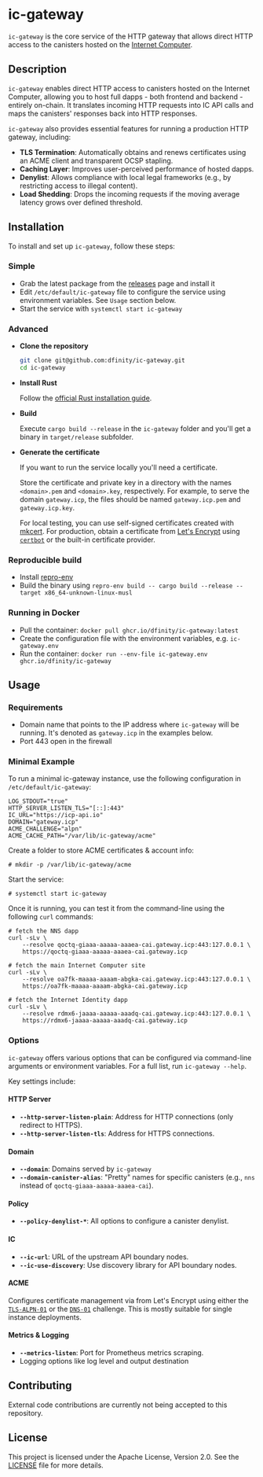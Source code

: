# ic-gateway

`ic-gateway` is the core service of the HTTP gateway that allows direct HTTP access to the canisters hosted on the [Internet Computer](https://internetcomputer.org).

## Description

`ic-gateway` enables direct HTTP access to canisters hosted on the Internet Computer, allowing you to host full dapps - both frontend and backend - entirely on-chain. It translates incoming HTTP requests into IC API calls and maps the canisters' responses back into HTTP responses.

`ic-gateway` also provides essential features for running a production HTTP gateway, including:

- **TLS Termination**: Automatically obtains and renews certificates using an ACME client and transparent OCSP stapling.
- **Caching Layer**: Improves user-perceived performance of hosted dapps.
- **Denylist**: Allows compliance with local legal frameworks (e.g., by restricting access to illegal content).
- **Load Shedding**: Drops the incoming requests if the moving average latency grows over defined threshold.

## Installation

To install and set up `ic-gateway`, follow these steps:

### Simple

- Grab the latest package from the [releases](https://github.com/dfinity/ic-gateway/releases) page and install it
- Edit `/etc/default/ic-gateway` file to configure the service using environment variables. See `Usage` section below.
- Start the service with `systemctl start ic-gateway`

### Advanced

- **Clone the repository**

  ```bash
  git clone git@github.com:dfinity/ic-gateway.git
  cd ic-gateway
  ```

- **Install Rust**

  Follow the [official Rust installation guide](https://www.rust-lang.org/tools/install).

- **Build**
  
  Execute `cargo build --release` in the `ic-gateway` folder and you'll get a binary in `target/release` subfolder.

- **Generate the certificate**

  If you want to run the service locally you'll need a certificate.

  Store the certificate and private key in a directory with the names `<domain>.pem` and `<domain>.key`, respectively. For example, to serve the domain `gateway.icp`, the files should be named `gateway.icp.pem` and `gateway.icp.key`.

  For local testing, you can use self-signed certificates created with [mkcert](https://github.com/FiloSottile/mkcert). For production, obtain a certificate from [Let's Encrypt](https://letsencrypt.org/) using [`certbot`](https://certbot.eff.org/) or the built-in certificate provider.

### Reproducible build

 - Install [repro-env](https://github.com/kpcyrd/repro-env)
 - Build the binary using `repro-env build -- cargo build --release --target x86_64-unknown-linux-musl`

### Running in Docker
 - Pull the container: `docker pull ghcr.io/dfinity/ic-gateway:latest`
 - Create the configuration file with the environment variables, e.g. `ic-gateway.env`
 - Run the container: `docker run --env-file ic-gateway.env ghcr.io/dfinity/ic-gateway`

## Usage

### Requirements

- Domain name that points to the IP address where `ic-gateway` will be running. It's denoted as `gateway.icp` in the examples below.
- Port 443 open in the firewall

### Minimal Example

To run a minimal ic-gateway instance, use the following configuration in `/etc/default/ic-gateway`:

```
LOG_STDOUT="true"
HTTP_SERVER_LISTEN_TLS="[::]:443"
IC_URL="https://icp-api.io"
DOMAIN="gateway.icp"
ACME_CHALLENGE="alpn"
ACME_CACHE_PATH="/var/lib/ic-gateway/acme"
```

Create a folder to store ACME certificates & account info:
```
# mkdir -p /var/lib/ic-gateway/acme
```

Start the service:
```
# systemctl start ic-gateway
```

Once it is running, you can test it from the command-line using the following `curl` commands:

```
# fetch the NNS dapp
curl -sLv \
    --resolve qoctq-giaaa-aaaaa-aaaea-cai.gateway.icp:443:127.0.0.1 \
    https://qoctq-giaaa-aaaaa-aaaea-cai.gateway.icp

# fetch the main Internet Computer site
curl -sLv \
    --resolve oa7fk-maaaa-aaaam-abgka-cai.gateway.icp:443:127.0.0.1 \
    https://oa7fk-maaaa-aaaam-abgka-cai.gateway.icp

# fetch the Internet Identity dapp
curl -sLv \
    --resolve rdmx6-jaaaa-aaaaa-aaadq-cai.gateway.icp:443:127.0.0.1 \
    https://rdmx6-jaaaa-aaaaa-aaadq-cai.gateway.icp
```

### Options

`ic-gateway` offers various options that can be configured via command-line arguments or environment variables. For a full list, run `ic-gateway --help`.

Key settings include:

#### HTTP Server

- **`--http-server-listen-plain`**: Address for HTTP connections (only redirect to HTTPS).
- **`--http-server-listen-tls`**: Address for HTTPS connections.

#### Domain

- **`--domain`**: Domains served by `ic-gateway`
- **`--domain-canister-alias`**: "Pretty" names for specific canisters (e.g., `nns` instead of `qoctq-giaaa-aaaaa-aaaea-cai`).

#### Policy

- **`--policy-denylist-*`**: All options to configure a canister denylist.

#### IC

- **`--ic-url`**: URL of the upstream API boundary nodes.
- **`--ic-use-discovery`**: Use discovery library for API boundary nodes.

#### ACME

Configures certificate management via from Let's Encrypt using either the [`TLS-ALPN-01`](https://letsencrypt.org/docs/challenge-types/#tls-alpn-01) or the [`DNS-01`](https://letsencrypt.org/docs/challenge-types/#dns-01-challenge) challenge. This is mostly suitable for single instance deployments.

#### Metrics & Logging

- **`--metrics-listen`**: Port for Prometheus metrics scraping.
- Logging options like log level and output destination

## Contributing

External code contributions are currently not being accepted to this repository.

## License

This project is licensed under the Apache License, Version 2.0. See the [LICENSE](LICENSE) file for more details.
